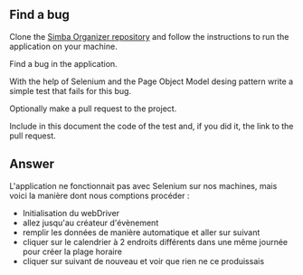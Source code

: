 ## Find a bug

Clone the [Simba Organizer repository](https://github.com/selabs-ur1/doodle) and follow the instructions to run the application on your machine.

Find a bug in the application. 

With the help of Selenium and the Page Object Model desing pattern write a simple test that fails for this bug.

Optionally make a pull request to the project.

Include in this document the code of the test and, if you did it, the link to the pull request.

## Answer

L'application ne fonctionnait pas avec Selenium sur nos machines, mais voici la manière dont nous comptions procéder :
- Initialisation du webDriver
- allez jusqu'au créateur d'évènement
- remplir les données de manière automatique et aller sur suivant
- cliquer sur le calendrier à 2 endroits différents dans une même journée pour créer la plage horaire
- cliquer sur suivant de nouveau et voir que rien ne ce produissais
